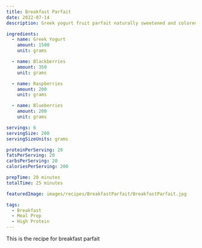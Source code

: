 ```yaml
---
title: Breakfast Parfait
date: 2022-07-14
description: Greek yogurt fruit parfait naturally sweetened and colored with mashed blackberries and added blueberries and raspberries optionally topped with a high protein granola for extra protein

ingredients:
  - name: Greek Yogurt
    amount: 1500
    unit: grams

  - name: Blackberries
    amount: 350
    unit: grams

  - name: Raspberries
    amount: 200
    unit: grams

  - name: Blueberries
    amount: 200
    unit: grams

servings: 6
servingSize: 200
servingSizeUnits: grams

proteinPerServing: 20
fatsPerServing: 20
carbsPerServing: 20
caloriesPerServing: 200

prepTime: 20 minutes
totalTime: 25 minutes

featuredImage: images/recipes/BreakfastParfait/BreakfastParfait.jpg

tags: 
  - Breakfast
  - Meal Prep
  - High Protein
---
```


This is the recipe for breakfast parfait
